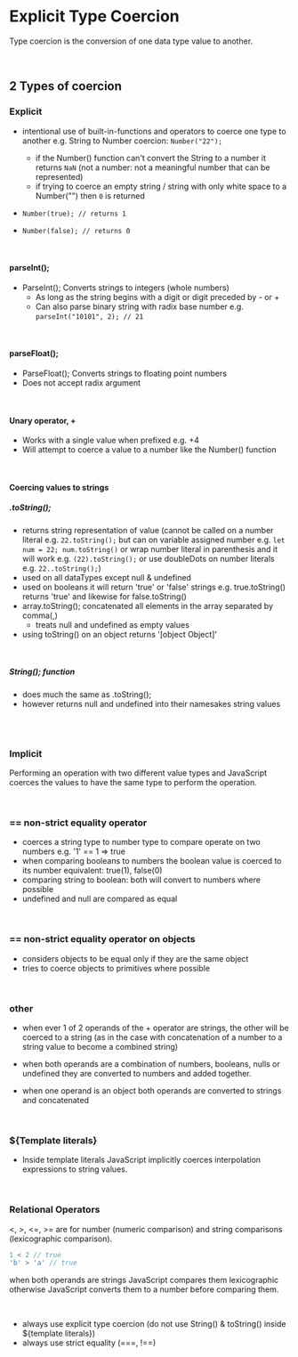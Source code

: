 # Explicit Type Coercion

Type coercion is the conversion of one data type value to another.

<br>

## 2 Types of coercion

### Explicit

- intentional use of built-in-functions and operators to coerce one type to another e.g. String to Number coercion: `Number("22");`
  - if the Number() function can't convert the String to a number it returns `NaN` (not a number: not a meaningful number that can be represented)
  - if trying to coerce an empty string / string with only white space to a Number("") then `0` is returned
  
- `Number(true); // returns 1` 
- `Number(false); // returns 0` 

<br>

#### parseInt();

- ParseInt(); Converts strings to integers (whole numbers)
  - As long as the string begins with a digit or digit preceded by - or +
  - Can also parse binary string with radix base number e.g. `parseInt("10101", 2); // 21`

<br>

#### parseFloat();

- ParseFloat(); Converts strings to floating point numbers
- Does not accept radix argument

<br>

#### Unary operator, +  

- Works with a single value when prefixed e.g. +4
- Will attempt to coerce a value to a number like the Number() function

<br>

#### Coercing values to strings

##### .toString();

- returns string representation of value (cannot be called on a number literal e.g. `22.toString();` but can on variable assigned number e.g. `let num = 22; num.toString()` or wrap number literal in parenthesis and it will work e.g. `(22).toString();` or use doubleDots on number literals e.g. `22..toString();`)
- used on all dataTypes except null & undefined
- used on booleans it will return 'true' or 'false' strings e.g. true.toString() returns 'true' and likewise for false.toString()
- array.toString(); concatenated all elements in the array separated by comma(,)
  - treats null and undefined as empty values 
- using toString() on an object returns '[object Object]'

<br>

##### String(); function

- does much the same as .toString();
- however returns null and undefined into their namesakes string values

<br>
<br>

### Implicit

Performing an operation with two different value types and JavaScript coerces the values to have the same type to perform the operation.

<br>

### == non-strict equality operator

- coerces a string type to number type to compare operate on two numbers e.g. '1' == 1 => true
- when comparing booleans to numbers the boolean value is coerced to its number equivalent: true(1), false(0)
- comparing string to boolean: both will convert to numbers where possible
- undefined and null are compared as equal

<br>
  
### == non-strict equality operator on objects

- considers objects to be equal only if they are the same object 
- tries to coerce objects to primitives where possible

<br>

### other

- when ever 1 of 2 operands of the + operator are strings, the other will be coerced to a string (as in the case with concatenation of a number to a string value to become a combined string)

- when both operands are a combination of numbers, booleans, nulls or undefined they are converted to numbers and added together.

- when one operand is an object both operands are converted to strings and concatenated


<br>

### ${Template literals}

- Inside template literals JavaScript implicitly coerces interpolation expressions to string values.

<br>

### Relational Operators

<, >, <=, >= are for number (numeric comparison) and string comparisons (lexicographic comparison). 

``` JavaScript
1 < 2 // true
'b' > 'a' // true
```

when both operands are strings JavaScript compares them lexicographic otherwise JavaScript converts them to a number before comparing them.

<br>

- always use explicit type coercion (do not use String() & toString() inside ${template literals})
- always use strict equality (===, !==)